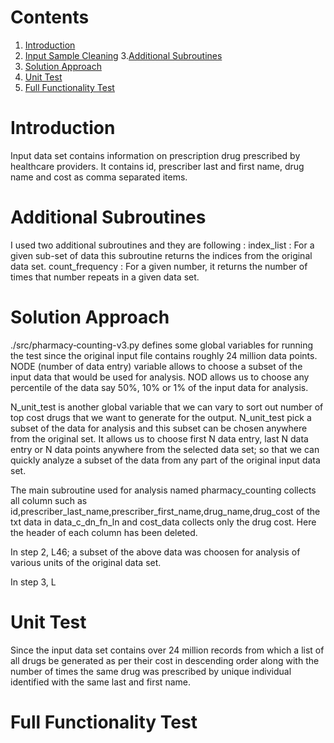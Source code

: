 # Contents 
1. [Introduction](README.md#Intro)
2. [Input Sample Cleaning](README.md#cleaning)
3.[Additional Subroutines](README.md#sub)
4. [Solution Approach](README.md#solapp)
5. [Unit Test ](README.md#unit-test )
6. [Full Functionality Test ](README.md#FFT)

# Introduction 
Input data set contains information on prescription drug prescribed by healthcare providers. It contains id, prescriber last and first name, drug name and cost as comma separated items.

# Additional Subroutines
I used two additional subroutines and they are following :
index_list : For a given sub-set of data this subroutine returns the indices from the original data set. 
count_frequency : For a given number, it returns the number of times that number repeats in a given data set. 

# Solution Approach 
./src/pharmacy‑counting-v3.py defines some global variables for running the test since the original input file contains roughly 24 million data points. NODE (number of data entry) variable allows to choose a subset of the input data that would be used for analysis. NOD allows us to choose any percentile of the data say 50%, 10% or 1% of the input data for analysis. 

N_unit_test is another global variable that we can vary to sort out number of top cost drugs that we want to generate for the output. N_unit_test pick a subset of the data for analysis and this subset can be chosen anywhere from the original set. It allows us to choose first N data entry, last N data entry or N data points anywhere from the selected data set; so that we can quickly analyze a subset of the data from any part of the original input data set. 

The main subroutine used for analysis named pharmacy_counting collects all column such as id,prescriber_last_name,prescriber_first_name,drug_name,drug_cost of the txt data in data_c_dn_fn_ln and cost_data collects only the drug cost. Here the header of each column has been deleted.  

In step 2, L46; a subset of the above data was choosen for analysis of various units of the original data set. 

In step 3, L  
 
# Unit Test 
Since the input data set contains over 24 million records from which a list of all drugs be generated as per their cost in descending order along with the number of times the same drug was prescribed by unique individual identified with the same last and first name.   

# Full Functionality Test



